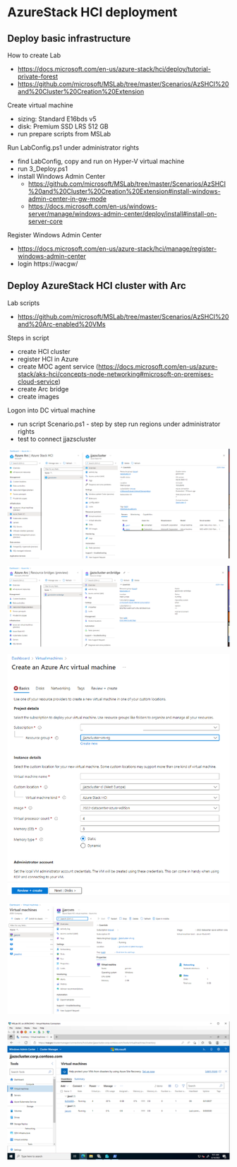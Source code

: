 # AzureStack HCI deployment

## Deploy basic infrastructure

How to create Lab
- https://docs.microsoft.com/en-us/azure-stack/hci/deploy/tutorial-private-forest
- https://github.com/microsoft/MSLab/tree/master/Scenarios/AzSHCI%20and%20Cluster%20Creation%20Extension

Create virtual machine
- sizing: Standard E16bds v5
- disk: Premium SSD LRS 512 GB
- run prepare scripts from MSLab

Run LabConfig.ps1 under administrator rights
- find LabConfig, copy and run on Hyper-V virtual machine
- run 3_Deploy.ps1
- install Windows Admin Center 
    - https://github.com/microsoft/MSLab/tree/master/Scenarios/AzSHCI%20and%20Cluster%20Creation%20Extension#install-windows-admin-center-in-gw-mode
    - https://docs.microsoft.com/en-us/windows-server/manage/windows-admin-center/deploy/install#install-on-server-core

Register Windows Admin Center
- https://docs.microsoft.com/en-us/azure-stack/hci/manage/register-windows-admin-center
- login https://wacgw/

## Deploy AzureStack HCI cluster with Arc

Lab scripts
- https://github.com/microsoft/MSLab/tree/master/Scenarios/AzSHCI%20and%20Arc-enabled%20VMs

Steps in script
- create HCI cluster
- register HCI in Azure
- create MOC agent service (https://docs.microsoft.com/en-us/azure-stack/aks-hci/concepts-node-networking#microsoft-on-premises-cloud-service)
- create Arc bridge
- create images

Logon into DC virtual machine 
- run script Scenario.ps1 - step by step run regions under administrator rights
- test to connect jjazscluster

![AzureStack HCI](media/hci.png)

![Azure Arc resource bridge](media/arc-bridge.png)

![Azure Arc VM create](media/arc-vm-create.png)

![Azure Arc VM](media/arc-vm.png)

![AzureStack HCI Admin Center](media/hci-admincenter.png)